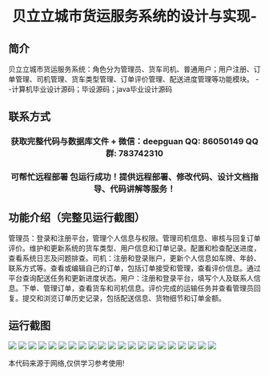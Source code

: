 <p><h1 align="center">贝立立城市货运服务系统的设计与实现-</h1></p>

## 简介
贝立立城市货运服务系统：角色分为管理员、货车司机、普通用户；用户注册、订单管理、司机管理、货车类型管理、订单评价管理、配送进度管理等功能模块。    --计算机毕业设计源码；毕设源码；java毕业设计源码


## 联系方式
<p><h3 align="center">获取完整代码与数据库文件 + 微信：deepguan QQ: 86050149 QQ群: 783742310</h3></p>
<p><h3 align="center">可帮忙远程部署 包运行成功！提供远程部署、修改代码、设计文档指导、代码讲解等服务！</h3></p>

## 功能介绍（完整见运行截图）
管理员：登录和注册平台，管理个人信息与权限。管理司机信息、审核与回复订单评价。维护和更新系统的货车类型、用户信息和订单记录。配置和检查配送进度，查看系统日志及问题排查。司机：注册和登录账户，更新个人信息如车牌、年龄、联系方式等。查看或编辑自己的订单，包括订单接受和管理，查看评价信息。通过平台查询配送任务和更新进度状态。用户：注册和登录平台，填写个人及联系人信息。下单、管理订单，查看货车和司机信息。评价完成的运输任务并查看管理员回复。提交和浏览订单历史记录，包括配送信息、货物细节和订单金额。


## 运行截图
![](img/001.jpg)
![](img/002.jpg)
![](img/003.jpg)
![](img/004.jpg)
![](img/005.jpg)
![](img/006.jpg)
![](img/007.jpg)
![](img/008.jpg)
![](img/009.jpg)
![](img/010.jpg)
![](img/011.jpg)
![](img/012.jpg)
![](img/013.jpg)
![](img/014.jpg)
![](img/015.jpg)
![](img/016.jpg)
![](img/017.jpg)
![](img/018.jpg)
![](img/019.jpg)
![](img/020.jpg)
![](img/021.jpg)

<p>本代码来源于网络,仅供学习参考使用!</p>
